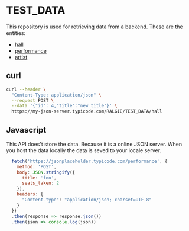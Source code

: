 # TEST_DATA

This repository is used for retrieving data from a backend. These are the entities:
* [hall](https://my-json-server.typicode.com/RALGIE/TEST_DATA/hall)  
* [performance](https://my-json-server.typicode.com/RALGIE/TEST_DATA/performance)
* [artist](https://my-json-server.typicode.com/RALGIE/TEST_DATA/artist)

## curl

```bash
curl --header \
  "Content-Type: application/json" \
  --request POST \
  --data '{"id": 4,"title":"new title"}' \
  https://my-json-server.typicode.com/RALGIE/TEST_DATA/hall

```

## Javascript

This API does't store the data. Because it is a online JSON server. When you host the data locally the data is seved to your locale server.

```javascript
  fetch('https://jsonplaceholder.typicode.com/performance', {
    method: 'POST',
    body: JSON.stringify({
      title: 'foo',
      seats_taken: 2
    }),
    headers: {
      "Content-type": "application/json; charset=UTF-8"
    }
  })
  .then(response => response.json())
  .then(json => console.log(json))
  ```
